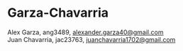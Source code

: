# Garza-Chavarria
Alex Garza, ang3489, alexander.garza40@gmail.com\
Juan Chavarria, jac23763, juanchavarria1702@gmail.com